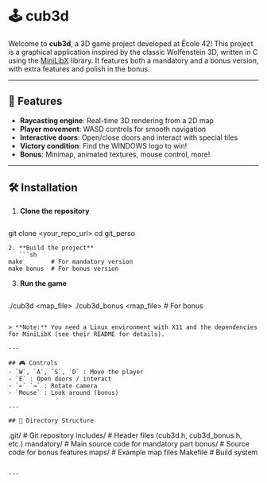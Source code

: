# 🕹️ cub3d

Welcome to **cub3d**, a 3D game project developed at École 42! This project is a graphical application inspired by the classic Wolfenstein 3D, written in C using the [MiniLibX](https://github.com/42Paris/minilibx-linux) library. It features both a mandatory and a bonus version, with extra features and polish in the bonus.

---

## 🚀 Features
- **Raycasting engine**: Real-time 3D rendering from a 2D map
- **Player movement**: WASD controls for smooth navigation
- **Interactive doors**: Open/close doors and interact with special tiles
- **Victory condition**: Find the WINDOWS logo to win!
- **Bonus**: Minimap, animated textures, mouse control, more!

---

## 🛠️ Installation
1. **Clone the repository**
   ```sh
git clone <your_repo_url>
cd git_perso
```
2. **Build the project**
   ```sh
make        # For mandatory version
make bonus  # For bonus version
```
3. **Run the game**
   ```sh
./cub3d <map_file>
./cub3d_bonus <map_file>   # For bonus
```

> **Note:** You need a Linux environment with X11 and the dependencies for MiniLibX (see their README for details).

---

## 🎮 Controls
- `W`, `A`, `S`, `D` : Move the player
- `E` : Open doors / interact
- `←` `→` : Rotate camera
- `Mouse` : Look around (bonus)

---

## 📁 Directory Structure
```
.git/           # Git repository
includes/       # Header files (cub3d.h, cub3d_bonus.h, etc.)
mandatory/      # Main source code for mandatory part
bonus/          # Source code for bonus features
maps/           # Example map files
Makefile        # Build system
```

---
